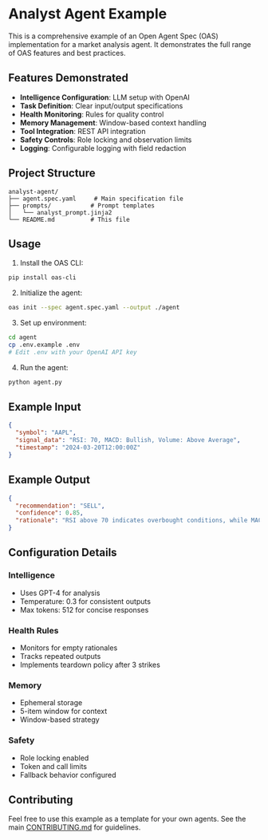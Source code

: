 # Analyst Agent Example

This is a comprehensive example of an Open Agent Spec (OAS) implementation for a market analysis agent. It demonstrates the full range of OAS features and best practices.

## Features Demonstrated

- **Intelligence Configuration**: LLM setup with OpenAI
- **Task Definition**: Clear input/output specifications
- **Health Monitoring**: Rules for quality control
- **Memory Management**: Window-based context handling
- **Tool Integration**: REST API integration
- **Safety Controls**: Role locking and observation limits
- **Logging**: Configurable logging with field redaction

## Project Structure

```
analyst-agent/
├── agent.spec.yaml     # Main specification file
├── prompts/           # Prompt templates
│   └── analyst_prompt.jinja2
└── README.md          # This file
```

## Usage

1. Install the OAS CLI:
```bash
pip install oas-cli
```

2. Initialize the agent:
```bash
oas init --spec agent.spec.yaml --output ./agent
```

3. Set up environment:
```bash
cd agent
cp .env.example .env
# Edit .env with your OpenAI API key
```

4. Run the agent:
```bash
python agent.py
```

## Example Input

```json
{
  "symbol": "AAPL",
  "signal_data": "RSI: 70, MACD: Bullish, Volume: Above Average",
  "timestamp": "2024-03-20T12:00:00Z"
}
```

## Example Output

```json
{
  "recommendation": "SELL",
  "confidence": 0.85,
  "rationale": "RSI above 70 indicates overbought conditions, while MACD shows bullish momentum. Volume confirmation suggests potential reversal point."
}
```

## Configuration Details

### Intelligence
- Uses GPT-4 for analysis
- Temperature: 0.3 for consistent outputs
- Max tokens: 512 for concise responses

### Health Rules
- Monitors for empty rationales
- Tracks repeated outputs
- Implements teardown policy after 3 strikes

### Memory
- Ephemeral storage
- 5-item window for context
- Window-based strategy

### Safety
- Role locking enabled
- Token and call limits
- Fallback behavior configured

## Contributing

Feel free to use this example as a template for your own agents. See the main [CONTRIBUTING.md](../CONTRIBUTING.md) for guidelines. 